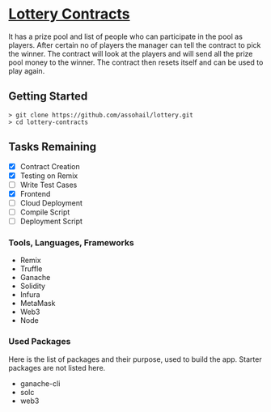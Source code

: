 # [Lottery Contracts](https://www.udemy.com/course/ethereum-and-solidity-the-complete-developers-guide/)

It has a prize pool and list of people who can participate in the pool as players. After certain no of players the manager can tell the contract to pick the winner. The contract will look at the players and will send all the prize pool money to the winner. The contract then resets itself and can be used to play again.

## Getting Started
```
> git clone https://github.com/assohail/lottery.git
> cd lottery-contracts
```

## Tasks Remaining
- [x] Contract Creation
- [x] Testing on Remix  
- [ ] Write Test Cases
- [x] Frontend
- [ ] Cloud Deployment 
- [ ] Compile Script
- [ ] Deployment Script

### Tools, Languages, Frameworks
* Remix
* Truffle 
* Ganache
* Solidity
* Infura 
* MetaMask
* Web3
* Node

### Used Packages
Here is the list of packages and their purpose, used to build the app. Starter packages are not listed here.

* ganache-cli
* solc
* web3

